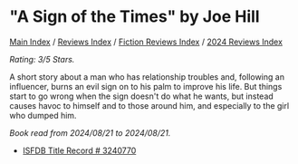 # "A Sign of the Times" by Joe Hill

[Main Index](../../../README.md) / [Reviews Index](../../README.md) / [Fiction Reviews Index](../README.md) / [2024 Reviews Index](README.md)

*Rating: 3/5 Stars.*

A short story about a man who has relationship troubles and, following an influencer, burns an evil sign on to his palm to improve his life. But things start to go wrong when the sign doesn't do what he wants, but instead causes havoc to himself and to those around him, and especially to the girl who dumped him.

*Book read from 2024/08/21 to 2024/08/21.*

- [ISFDB Title Record # 3240770](https://www.isfdb.org/cgi-bin/title.cgi?3240770)

